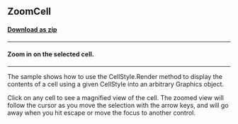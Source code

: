 ## ZoomCell
#### [Download as zip](https://grapecity.github.io/DownGit/#/home?url=https://github.com/GrapeCity/ComponentOne-WinForms-Samples/tree/master/NetFramework\FlexGrid\VB\ZoomCell)
____
#### Zoom in on the selected cell.
____
The sample shows how to use the CellStyle.Render method to display the contents of a cell using a given CellStyle into an arbitrary Graphics object. 

Click on any cell to see a magnified view of the cell. The zoomed view will follow the cursor as you move the selection with the arrow keys, and will go away when you hit escape or move the focus to another control. 